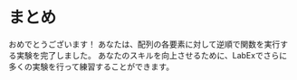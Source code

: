 # まとめ

おめでとうございます！ あなたは、配列の各要素に対して逆順で関数を実行する実験を完了しました。 あなたのスキルを向上させるために、LabExでさらに多くの実験を行って練習することができます。
